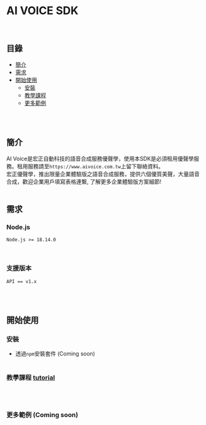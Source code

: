 # AI VOICE SDK

<br>

## 目錄
 - [簡介](#簡介)
 - [需求](#需求)
 - [開始使用](#開始使用)
    - [安裝](#安裝)
    - [教學課程](#教學課程-tutorial)
    - [更多範例](#更多範例-coming-soon)

<br><br>

## 簡介
AI Voice是宏正自動科技的語音合成服務優聲學，使用本SDK是必須租用優聲學服務。租用服務請至`https://www.aivoice.com.tw`上留下聯絡資料。<br>
宏正優聲學，推出限量企業體驗版之語音合成服務，提供六個優質美聲，大量語音合成，歡迎企業用戶填寫表格連繫, 了解更多企業體驗版方案細節!
<br><br>

## 需求
### Node.js
```
Node.js >= 18.14.0
```
<br>

### 支援版本
```
API == v1.x
```

<br><br>

## 開始使用

### 安裝
 - 透過`npm`安裝套件 (Coming soon)
<br><br>

### 教學課程 [tutorial](./tutorial.md)
<br><br>

### 更多範例 (Coming soon)
<br><br>